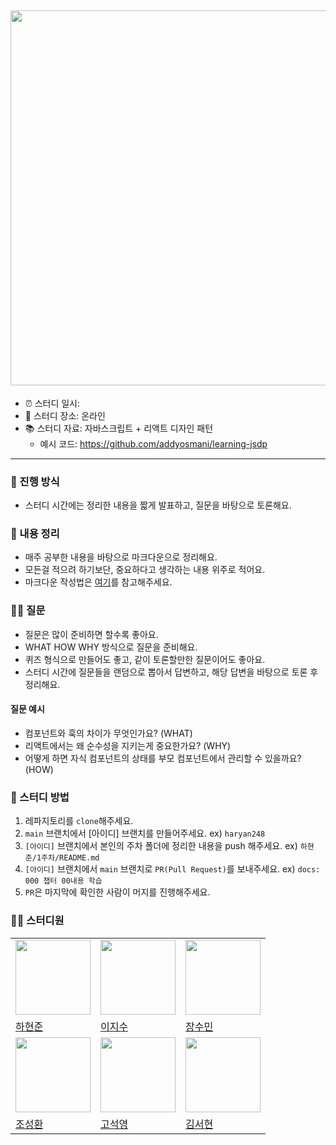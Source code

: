 ## <img src="https://github.com/user-attachments/assets/d92a51ca-58d0-4de0-85ec-563bf63e5086" width="600" />


- ⏰ 스터디 일시: 
- 🏫 스터디 장소: 온라인
- 📚 스터디 자료: 자바스크립트 + 리액트 디자인 패턴
  - 예시 코드: https://github.com/addyosmani/learning-jsdp

---

### 🚀 진행 방식

- 스터디 시간에는 정리한 내용을 짧게 발표하고, 질문을 바탕으로 토론해요.

### 📝 내용 정리

- 매주 공부한 내용을 바탕으로 마크다운으로 정리해요.
- 모든걸 적으려 하기보단, 중요하다고 생각하는 내용 위주로 적어요.
- 마크다운 작성법은 [여기](https://gist.github.com/ihoneymon/652be052a0727ad59601)를 참고해주세요.

### 🙋‍♂️ 질문

- 질문은 많이 준비하면 할수록 좋아요.
- WHAT HOW WHY 방식으로 질문을 준비해요.
- 퀴즈 형식으로 만들어도 좋고, 같이 토론할만한 질문이어도 좋아요.
- 스터디 시간에 질문들을 랜덤으로 뽑아서 답변하고, 해당 답변을 바탕으로 토론 후 정리해요.

#### 질문 예시

- 컴포넌트와 훅의 차이가 무엇인가요? (WHAT)
- 리액트에서는 왜 순수성을 지키는게 중요한가요? (WHY)
- 어떻게 하면 자식 컴포넌트의 상태를 부모 컴포넌트에서 관리할 수 있을까요? (HOW)

### 📌 스터디 방법

1. 레파지토리를 `clone`해주세요.
2. `main` 브랜치에서 [아이디] 브랜치를 만들어주세요. ex) `haryan248`
3. `[아이디]` 브랜치에서 본인의 주차 폴더에 정리한 내용을 push 해주세요. ex) `하현준/1주차/README.md`
4. `[아이디]` 브랜치에서 `main` 브랜치로 `PR(Pull Request)`를 보내주세요. ex) `docs: 000 챕터 00내용 학습`
5. `PR`은 마지막에 확인한 사람이 머지를 진행해주세요.

### 🏃‍♂️ 스터디원

<table>
  <tr>
    <td>
      <img src="https://avatars.githubusercontent.com/u/51049245?v=4" width="120px" height="120px"/>
    </td>
    <td>
      <img src="https://avatars.githubusercontent.com/u/74292022?v=4" width="120px" height="120px"/>
    </td>
    <td>
      <img src="https://avatars.githubusercontent.com/u/29765842?v=4" width="120px" height="120px"/>
    </td>
  </tr>

  <tr>
    <td>
      <a href="https://github.com/haryan248">
        하현준
      </a>
    </td>
    <td>
      <a href="https://github.com/sue6e2">
        이지수
      </a>
    </td>
    <td>
      <a href="https://github.com/jangsumin">
        장수민
      </a>
    </td>
  </tr>
    <tr>  
    <td>
      <img src="https://avatars.githubusercontent.com/u/82944360?v=4" width="120px" height="120px"/>
    </td>
    <td>
      <img src="https://avatars.githubusercontent.com/u/68809452?v=4" width="120px" height="120px"/>
    </td>
     <td>
      <img src="https://avatars.githubusercontent.com/u/76686872?v=4" width="120px" height="120px"/>
    </td>
  </tr>
  <tr>
    <td>
      <a href="https://github.com/choseonghwan91">
        조성환
      </a>
    </td>
    <td>
      <a href="https://github.com/samseburn">
        고석영
      </a>
    </td>
    <td>
      <a href="https://github.com/seohyun319">
        김서현
      </a>
    </td>
  </tr>
  </table>

